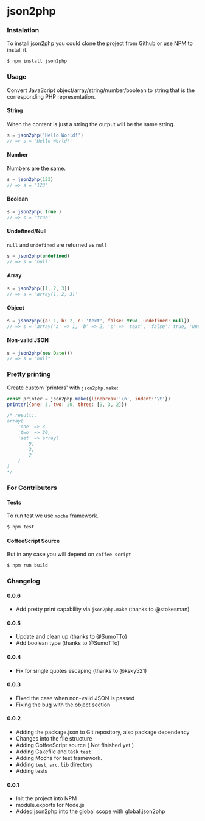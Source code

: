 json2php
========

### Instalation

To install json2php you could clone the project from Github or use NPM to install it.

```bash
$ npm install json2php
```

### Usage

Convert JavaScript object/array/string/number/boolean to string that is the corresponding PHP representation.

#### String

When the content is just a string the output will be the same string.

```javascript
s = json2php('Hello World!')
// => s = 'Hello World!'
```

#### Number

Numbers are the same.

```javascript
s = json2php(123)
// => s = '123'
```

#### Boolean

```javascript
s = json2php( true )
// => s = 'true'
```

#### Undefined/Null

`null` and `undefined` are returned as `null`

```javascript
s = json2php(undefined)
// => s = 'null'
```

#### Array

```javascript
s = json2php([1, 2, 3])
// => s = 'array(1, 2, 3)'
```

#### Object

```javascript
s = json2php({a: 1, b: 2, c: 'text', false: true, undefined: null})
// => s = "array('a' => 1, 'b' => 2, 'c' => 'text', 'false': true, 'undefined': null)"
```

#### Non-valid JSON

```javascript
s = json2php(new Date())
// => s = "null"
```

### Pretty printing
Create custom 'printers' with `json2php.make`: 

```javascript
const printer = json2php.make({linebreak:'\n', indent:'\t'})
printer({one: 3, two: 20, three: [9, 3, 2]})

/* result:.
array(
	'one' => 3, 
	'two' => 20, 
	'set' => array(
		9, 
		3, 
		2
	)
)
*/
```

### For Contributors

#### Tests

To run test we use `mocha` framework.

```bash
$ npm test
```

#### CoffeeScript Source

But in any case you will depend on `coffee-script`

```bash
$ npm run build
```

### Changelog

#### 0.0.6
  * Add pretty print capability via `json2php.make` (thanks to @stokesman)

#### 0.0.5
  * Update and clean up (thanks to @SumoTTo)
  * Add boolean type (thanks to @SumoTTo)

#### 0.0.4
  * Fix for single quotes escaping (thanks to @ksky521)

#### 0.0.3
  * Fixed the case when non-valid JSON is passed
  * Fixing the bug with the object section

#### 0.0.2
  * Adding the package.json to Git repository, also package dependency
  * Changes into the file structure
  * Adding CoffeeScript source ( Not finished yet )
  * Adding Cakefile and task `test`
  * Adding Mocha for test framework.
  * Adding `test`, `src`, `lib` directory
  * Adding tests

#### 0.0.1
  * Init the project into NPM
  * module.exports for Node.js
  * Added json2php into the global scope with global.json2php

